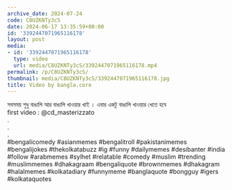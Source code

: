 ```yaml
---
archive_date: 2024-07-24
code: C8UZKNTy3cS
date: 2024-06-17 13:35:59+00:00
id: '3392447071965116178'
layout: post
media:
- id: '3392447071965116178'
  type: video
  url: media/C8UZKNTy3cS/3392447071965116178.mp4
permalink: /p/C8UZKNTy3cS/
thumbnail: media/C8UZKNTy3cS/3392447071965116178.jpg
title: Video by bangla.core
---
```


সবসময় শুধু বাঙালি আর বাঙালি খাওয়ার খাই । এবার একটু বাঙালি খাওয়ার খেতে হবে  
first video : @cd_masterizzato   
.  
.  
.  
#bengalicomedy #asianmemes #bengalitroll #pakistanimemes #bengalijokes #thekolkatabuzz #ig #funny #dailymemes #desibanter #india #follow #arabmemes #sylhet #relatable #comedy #muslim #trending #muslimmemes #dhakagraam #bengaliquote #brownmemes #dhakagram #halalmemes #kolkatadiary #funnymeme #banglaquote #bongguy #igers #kolkataquotes